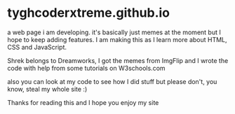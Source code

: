 # tyghcoderxtreme.github.io
a web page i am developing.
it's basically just memes at the moment but I hope to keep adding features.
I am making this as I learn more about HTML, CSS and JavaScript.

Shrek belongs to Dreamworks,
I got the memes from ImgFlip
and I wrote the code with help from some tutorials on W3schools.com

also you can look at my code to see how I did stuff but please don't, you know, steal my whole site :)

Thanks for reading this and I hope you enjoy my site
